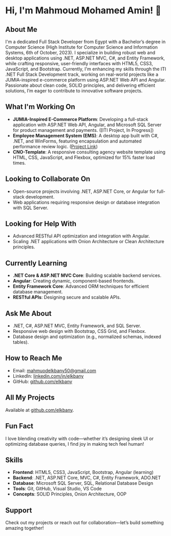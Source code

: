 # Hi, I'm Mahmoud Mohamed Amin! 👋

## About Me
I'm a dedicated Full Stack Developer from Egypt with a Bachelor’s degree in Computer Science (High Institute for Computer Science and Information Systems, 6th of October, 2023). I specialize in building robust web and desktop applications using .NET, ASP.NET MVC, C#, and Entity Framework, while crafting responsive, user-friendly interfaces with HTML5, CSS3, JavaScript, and Bootstrap. Currently, I'm enhancing my skills through the ITI .NET Full Stack Development track, working on real-world projects like a JUMIA-inspired e-commerce platform using ASP.NET Web API and Angular. Passionate about clean code, SOLID principles, and delivering efficient solutions, I’m eager to contribute to innovative software projects.

## What I'm Working On
- **JUMIA-Inspired E-Commerce Platform**: Developing a full-stack application with ASP.NET Web API, Angular, and Microsoft SQL Server for product management and payments. ([ITI Project, In Progress])
- **Employee Management System (EMS)**: A desktop app built with C#, .NET, and WinForms, featuring encapsulation and automated performance review logic. ([Project Link](https://github.com/elkbany/EMS.git))
- **CNO-Template**: A responsive consulting agency website template using HTML, CSS, JavaScript, and Flexbox, optimized for 15% faster load times.

## Looking to Collaborate On
- Open-source projects involving .NET, ASP.NET Core, or Angular for full-stack development.
- Web applications requiring responsive design or database integration with SQL Server.

## Looking for Help With
- Advanced RESTful API optimization and integration with Angular.
- Scaling .NET applications with Onion Architecture or Clean Architecture principles.

## Currently Learning
- **.NET Core & ASP.NET MVC Core**: Building scalable backend services.
- **Angular**: Creating dynamic, component-based frontends.
- **Entity Framework Core**: Advanced ORM techniques for efficient database management.
- **RESTful APIs**: Designing secure and scalable APIs.

## Ask Me About
- .NET, C#, ASP.NET MVC, Entity Framework, and SQL Server.
- Responsive web design with Bootstrap, CSS Grid, and Flexbox.
- Database design and optimization (e.g., normalized schemas, indexed tables).

## How to Reach Me
- Email: [mahmuodelkbany50@gmail.com](mailto:mahmuodelkbany50@gmail.com)
- LinkedIn: [linkedin.com/in/elkbany](https://www.linkedin.com/in/elkbany)
- GitHub: [github.com/elkbany](https://github.com/elkbany)

## All My Projects
Available at [github.com/elkbany](https://github.com/elkbany).

## Fun Fact
I love blending creativity with code—whether it’s designing sleek UI or optimizing database queries, I find joy in making tech feel human!

## Skills
- **Frontend**: HTML5, CSS3, JavaScript, Bootstrap, Angular (learning)
- **Backend**: .NET, ASP.NET Core, MVC, C#, Entity Framework, ADO.NET
- **Database**: Microsoft SQL Server, SQL, Relational Database Design
- **Tools**: Git, GitHub, Visual Studio, VS Code
- **Concepts**: SOLID Principles, Onion Architecture, OOP

## Support
Check out my projects or reach out for collaboration—let’s build something amazing together!
